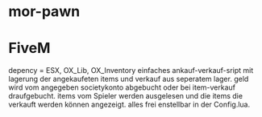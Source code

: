 # mor-pawn
# FiveM
depency = ESX, OX_Lib, OX_Inventory
einfaches ankauf-verkauf-sript mit lagerung der angekaufeten items und verkauf aus seperatem lager.
geld wird vom angegeben societykonto abgebucht oder bei item-verkauf draufgebucht.
items vom Spieler werden ausgelesen und die items die verkauft werden können angezeigt.
alles frei enstellbar in der Config.lua.
